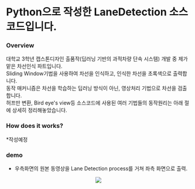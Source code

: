 # Python으로 작성한 LaneDetection 소스코드입니다. <br>
### Overview
대학교 3학년 캡스톤디자인 출품작(딥러닝 기반의 과적차량 단속 시스템) 개발 중 제가 맡은 차선인식 파트입니다.<br>
Sliding Window기법을 사용하여 차선을 인식하고, 인식한 차선을 초록색으로 출력합니다.<br>
동작 매커니즘은 차선을 학습하는 딥러닝 방식이 아닌, 영상처리 기법으로 차선을 검출합니다.<br>
허프만 변환, Bird eye's view등 소스코드에 사용된 여러 기법들의 동작원리는 아래 절에 상세히 정리해놓았습니다. <br>

### How does it works?

*작성예정 <br>

### demo <br>
* 우측화면의 원본 동영상을 Lane Detection process를 거쳐 좌측 화면으로 출력.
<p align="center">
  <img src="https://github.com/chadongmin/LaneDetection/assets/40655807/cf80eca1-8cf3-4b77-8d1b-ddfb43ac552d">
</p>


